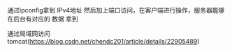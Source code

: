 通过ipconfig拿到  IPv4地址 然后加上端口访问，在客户端进行操作，服务器能够在后台有对应的 数据 拿到 

通过局域网访问tomcat(https://blog.csdn.net/chendc201/article/details/22905489)


